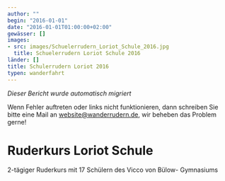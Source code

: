 ```yaml
---
author: ""
begin: "2016-01-01"
date: "2016-01-01T01:00:00+02:00"
gewässer: []
images:
- src: images/Schuelerrudern_Loriot_Schule_2016.jpg
  title: Schuelerrudern Loriot Schule 2016
länder: []
title: Schulerrudern Loriot 2016
typen: wanderfahrt
---
```



*Dieser Bericht wurde automatisch migriert*

Wenn Fehler auftreten oder links nicht funktionieren, dann schreiben Sie bitte eine Mail an website@wanderrudern.de, wir beheben das Problem gerne!



# Ruderkurs Loriot Schule


2-tägiger Ruderkurs mit 17 Schülern des Vicco von Bülow- Gymnasiums

